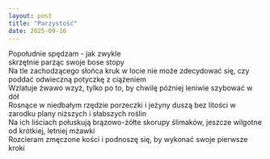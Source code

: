 ```yaml
---
layout: post
title: "Parzystość"
date: 2025-09-16
---
```


Popołudnie spędzam - jak zwykle  
skrzętnie parząc swoje bose stopy  
Na tle zachodzącego słońca kruk w locie nie może zdecydować się, czy poddać odwieczną potyczkę z ciążeniem  
Wzlatuje żwawo wzyż, tylko po to, by chwilę później leniwie szybować w dół  
Rosnące w niedbałym rzędzie porzeczki i jeżyny duszą bez litości w zarodku plany niższych i słabszych roślin  
Na ich liściach połuskują brązowo-żółte skorupy ślimaków, jeszcze wilgotne od krótkiej, letniej mżawki  
Rozcieram zmęczone kości i podnoszę się, by wykonać swoje pierwsze kroki